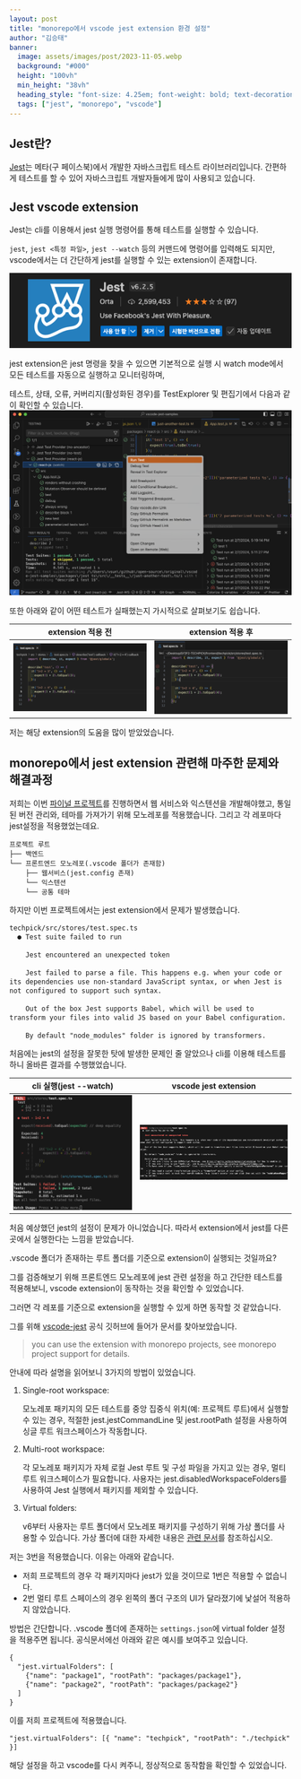 ```yaml
---
layout: post
title: "monorepo에서 vscode jest extension 환경 설정"
author: "김승태"
banner:
  image: assets/images/post/2023-11-05.webp
  background: "#000"
  height: "100vh"
  min_height: "38vh"
  heading_style: "font-size: 4.25em; font-weight: bold; text-decoration: underline"
  tags: ["jest", "monorepo", "vscode"]
---
```


## Jest란?

[Jest](https://jestjs.io/)는 메타(구 페이스북)에서 개발한 자바스크립트 테스트 라이브러리입니다. 간편하게 테스트를 할 수 있어 자바스크립트 개발자들에게 많이 사용되고 있습니다.

## Jest vscode extension

Jest는 cli를 이용해서 jest 실행 명령어를 통해 테스트를 실행할 수 있습니다.

`jest`, `jest <특정 파일>`, `jest --watch` 등의 커맨드에 명령어를 입력해도 되지만, vscode에서는 더 간단하게 jest를 실행할 수 있는 extension이 존재합니다.

![alt text](https://raw.githubusercontent.com/Kernel360/blog-image/main/2024/1031/1.png)

jest extension은 jest 명령을 찾을 수 있으면 기본적으로 실행 시 watch mode에서 모든 테스트를 자동으로 실행하고 모니터링하며,

테스트, 상태, 오류, 커버리지(활성화된 경우)를 TestExplorer 및 편집기에서 다음과 같이 확인할 수 있습니다.
![alt text](https://raw.githubusercontent.com/Kernel360/blog-image/main/2024/1031/2.png)

또한 아래와 같이 어떤 테스트가 실패했는지 가시적으로 살펴보기도 쉽습니다.

| **extension 적용 전**                                                                  | **extension 적용 후**                                                                 |
| -------------------------------------------------------------------------------------- | ------------------------------------------------------------------------------------- |
| ![before](https://raw.githubusercontent.com/Kernel360/blog-image/main/2024/1031/3.png) | ![after](https://raw.githubusercontent.com/Kernel360/blog-image/main/2024/1031/4.png) |

저는 해당 extension의 도움을 많이 받았었습니다.

## monorepo에서 jest extension 관련해 마주한 문제와 해결과정

저희는 이번 [파이널 프로젝트](https://github.com/Kernel360/F2-TECHPICK)를 진행하면서 웹 서비스와 익스텐션을 개발해야했고, 통일된 버전 관리와, 테마를 가져가기 위해 모노레포를 적용했습니다.
그리고 각 레포마다 jest설정을 적용했었는데요.

```
프로젝트 루트
├── 백엔드
└── 프론트엔드 모노레포(.vscode 폴더가 존재함)
    ├── 웹서비스(jest.config 존재)
    └── 익스텐션
    └── 공통 테마
```

하지만 이번 프로젝트에서는 jest extension에서 문제가 발생했습니다.

```
techpick/src/stores/test.spec.ts
  ● Test suite failed to run

    Jest encountered an unexpected token

    Jest failed to parse a file. This happens e.g. when your code or its dependencies use non-standard JavaScript syntax, or when Jest is not configured to support such syntax.

    Out of the box Jest supports Babel, which will be used to transform your files into valid JS based on your Babel configuration.

    By default "node_modules" folder is ignored by transformers.
```

처음에는 jest의 설정을 잘못한 탓에 발생한 문제인 줄 알았으나 cli를 이용해 테스트를 하니 올바른 결과를 수행했었습니다.

| **cli 실행(jest --watch)**                                                             | **vscode jest extension**                                                             |
| -------------------------------------------------------------------------------------- | ------------------------------------------------------------------------------------- |
| ![before](https://raw.githubusercontent.com/Kernel360/blog-image/main/2024/1031/5.png) | ![after](https://raw.githubusercontent.com/Kernel360/blog-image/main/2024/1031/6.png) |

처음 예상했던 jest의 설정이 문제가 아니었습니다. 따라서 extension에서 jest를 다른 곳에서 실행한다는 느낌을 받았습니다.

.vscode 폴더가 존재하는 루트 폴더를 기준으로 extension이 실행되는 것일까요?

그를 검증해보기 위해 프론트엔드 모노레포에 jest 관련 설정을 하고 간단한 테스트를 적용해보니, vscode extension이 동작하는 것을 확인할 수 있었습니다.

그러면 각 레포를 기준으로 extension을 실행할 수 있게 하면 동작할 것 같았습니다.

그를 위해 [vscode-jest](https://github.com/jest-community/vscode-jest) 공식 깃허브에 들어가 문서를 찾아보았습니다.

> you can use the extension with monorepo projects, see monorepo project support for details.

안내에 따라 설명을 읽어보니 3가지의 방법이 있었습니다.

1. Single-root workspace:

   모노레포 패키지의 모든 테스트를 중앙 집중식 위치(예: 프로젝트 루트)에서 실행할 수 있는 경우, 적절한 jest.jestCommandLine 및 jest.rootPath 설정을 사용하여 싱글 루트 워크스페이스가 작동합니다.

2. Multi-root workspace:

   각 모노레포 패키지가 자체 로컬 Jest 루트 및 구성 파일을 가지고 있는 경우, 멀티 루트 워크스페이스가 필요합니다. 사용자는 jest.disabledWorkspaceFolders를 사용하여 Jest 실행에서 패키지를 제외할 수 있습니다.

3. Virtual folders:

   v6부터 사용자는 루트 폴더에서 모노레포 패키지를 구성하기 위해 가상 폴더를 사용할 수 있습니다. 가상 폴더에 대한 자세한 내용은 [관련 문서](https://github.com/jest-community/vscode-jest?tab=readme-ov-file#virtual-folders)를 참조하십시오.

저는 3번을 적용했습니다. 이유는 아래와 같습니다.

- 저희 프로젝트의 경우 각 패키지마다 jest가 있을 것이므로 1번은 적용할 수 없습니다.
- 2번 멀티 루트 스페이스의 경우 왼쪽의 폴더 구조의 UI가 달라졌기에 낯설어 적용하지 않았습니다.

방법은 간단합니다.
.vscode 폴더에 존재하는 `settings.json`에 virtual folder 설정을 적용주면 됩니다. 공식문서에선 아래와 같은 예시를 보여주고 있습니다.

```
{
  "jest.virtualFolders": [
    {"name": "package1", "rootPath": "packages/package1"},
    {"name": "package2", "rootPath": "packages/package2"}
  ]
}
```

이를 저희 프로젝트에 적용했습니다.

```
"jest.virtualFolders": [{ "name": "techpick", "rootPath": "./techpick" }]
```

해당 설정을 하고 vscode를 다시 켜주니, 정상적으로 동작함을 확인할 수 있었습니다.
